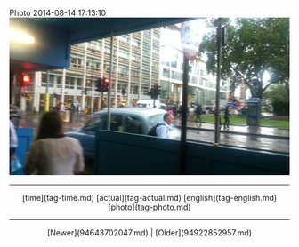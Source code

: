 <!--
title: Photo 2014-08-14 17
date: 2020-06-28T14:38:48.445Z
tags: time, actual, english, photo
-->

Photo 2014-08-14 17:13:10
![](94736099227-0.jpg)

<!--BOTTOM-POST-NAVIGATION-->
---

<center>[time](tag-time.md) [actual](tag-actual.md) [english](tag-english.md) [photo](tag-photo.md)</center>

---

<center>[Newer](94643702047.md) | [Older](94922852957.md)</center>